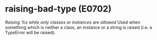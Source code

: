 # raising-bad-type (E0702)

*Raising %s while only classes or instances are allowed* Used when
something which is neither a class, an instance or a string is raised
(i.e. a TypeError will be raised).
